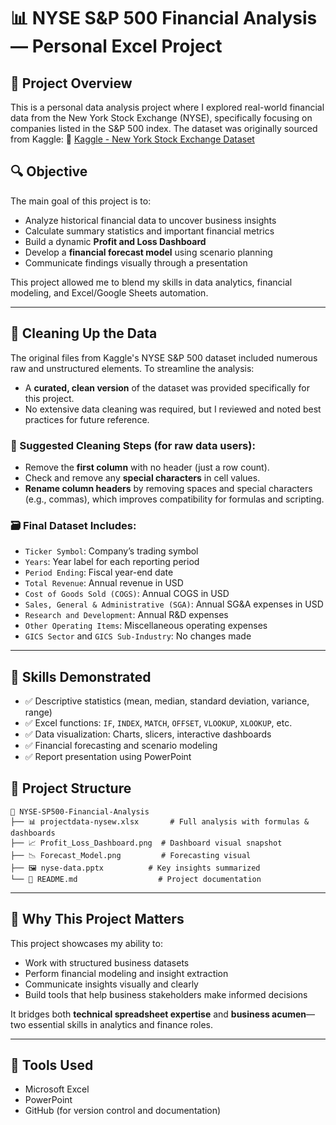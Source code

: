# 📊 NYSE S\&P 500 Financial Analysis — Personal Excel Project

## 💼 Project Overview

This is a personal data analysis project where I explored real-world financial data from the New York Stock Exchange (NYSE), specifically focusing on companies listed in the S\&P 500 index. The dataset was originally sourced from Kaggle:
🔗 [Kaggle - New York Stock Exchange Dataset](https://www.kaggle.com/datasets/dgawlik/nyse)

## 🔍 Objective

The main goal of this project is to:

* Analyze historical financial data to uncover business insights
* Calculate summary statistics and important financial metrics
* Build a dynamic **Profit and Loss Dashboard**
* Develop a **financial forecast model** using scenario planning
* Communicate findings visually through a presentation

This project allowed me to blend my skills in data analytics, financial modeling, and Excel/Google Sheets automation.

---

## 🧹 Cleaning Up the Data

The original files from Kaggle's NYSE S\&P 500 dataset included numerous raw and unstructured elements. To streamline the analysis:

* A **curated, clean version** of the dataset was provided specifically for this project.
* No extensive data cleaning was required, but I reviewed and noted best practices for future reference.

### 🔧 Suggested Cleaning Steps (for raw data users):

* Remove the **first column** with no header (just a row count).
* Check and remove any **special characters** in cell values.
* **Rename column headers** by removing spaces and special characters (e.g., commas), which improves compatibility for formulas and scripting.

### 🗃️ Final Dataset Includes:

* `Ticker Symbol`: Company’s trading symbol
* `Years`: Year label for each reporting period
* `Period Ending`: Fiscal year-end date
* `Total Revenue`: Annual revenue in USD
* `Cost of Goods Sold (COGS)`: Annual COGS in USD
* `Sales, General & Administrative (SGA)`: Annual SG\&A expenses in USD
* `Research and Development`: Annual R\&D expenses
* `Other Operating Items`: Miscellaneous operating expenses
* `GICS Sector` and `GICS Sub-Industry`: No changes made

---

## 🧠 Skills Demonstrated

* ✅ Descriptive statistics (mean, median, standard deviation, variance, range)
* ✅ Excel functions: `IF`, `INDEX`, `MATCH`, `OFFSET`, `VLOOKUP`, `XLOOKUP`, etc.
* ✅ Data visualization: Charts, slicers, interactive dashboards
* ✅ Financial forecasting and scenario modeling
* ✅ Report presentation using PowerPoint

## 📂 Project Structure

```
📁 NYSE-SP500-Financial-Analysis
├── 📊 projectdata-nysew.xlsx       # Full analysis with formulas & dashboards
├── 📈 Profit_Loss_Dashboard.png  # Dashboard visual snapshot
├── 📉 Forecast_Model.png         # Forecasting visual
├── 🖼️ nyse-data.pptx          # Key insights summarized
└── 📄 README.md                  # Project documentation
```

---

## 📌 Why This Project Matters

This project showcases my ability to:

* Work with structured business datasets
* Perform financial modeling and insight extraction
* Communicate insights visually and clearly
* Build tools that help business stakeholders make informed decisions

It bridges both **technical spreadsheet expertise** and **business acumen**—two essential skills in analytics and finance roles.

---

## 🚀 Tools Used

* Microsoft Excel
* PowerPoint
* GitHub (for version control and documentation)

